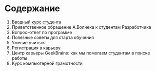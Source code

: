 # Содержание
1. [Вводный курс студента](./01-%D0%92%D0%B2%D0%BE%D0%B4%D0%BD%D1%8B%D0%B9%20%D0%BA%D1%83%D1%80%D1%81%20%D1%81%D1%82%D1%83%D0%B4%D0%B5%D0%BD%D1%82%D0%B0/)
2. Приветственное обращение А.Волчека к студентам Разработчика
3. Вопрос-ответ по программе
4. Полезные советы для старта обучения
5. Умение учиться
6. Регистрация в карьеру
7. Центр карьеры GeekBrains: как мы помогаем студентам в поиске работы
8. Курс компьютерной грамотности
